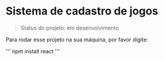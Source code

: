 <h1>Sistema de cadastro de jogos</h1>

> Status do projeto: em desenvolvimento

Para rodar esse projeto na sua máquina, por favor digite:

'''
npm install react
'''
